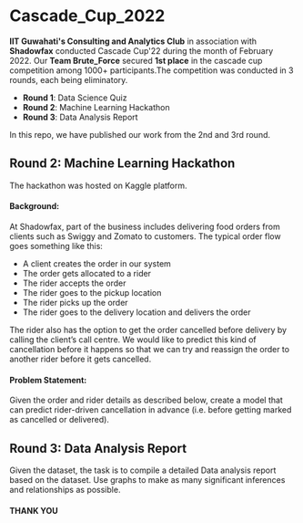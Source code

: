# Cascade_Cup_2022

**IIT Guwahati's Consulting and Analytics Club** in association with **Shadowfax** conducted Cascade Cup'22 during the month of February 2022. Our **Team Brute_Force** secured **1st place** in the cascade cup competition among 1000+ participants.The competition was conducted in 3 rounds, each being eliminatory.
- **Round 1**: Data Science Quiz
- **Round 2**: Machine Learning Hackathon
- **Round 3**: Data Analysis Report

In this repo, we have published our work from the 2nd and 3rd round. 

## **Round 2: Machine Learning Hackathon**

The hackathon was hosted on Kaggle platform. 

#### **Background:**

At Shadowfax, part of the business includes delivering food orders from clients such as Swiggy and Zomato to customers. The typical order flow goes something like this:
- A client creates the order in our system
- The order gets allocated to a rider
- The rider accepts the order
- The rider goes to the pickup location
- The rider picks up the order
- The rider goes to the delivery location and delivers the order

The rider also has the option to get the order cancelled before delivery by calling the client’s call centre. We would like to predict this kind of cancellation before it happens so that we can try and reassign the order to another rider before it gets cancelled.

#### **Problem Statement:**

Given the order and rider details as described below, create a model that can predict rider-driven cancellation in advance (i.e. before getting marked as cancelled or delivered).

## **Round 3: Data Analysis Report**

Given the dataset, the task is to compile a detailed Data analysis report based on the dataset. Use graphs
to make as many significant inferences and relationships as possible.

#### **THANK YOU**

